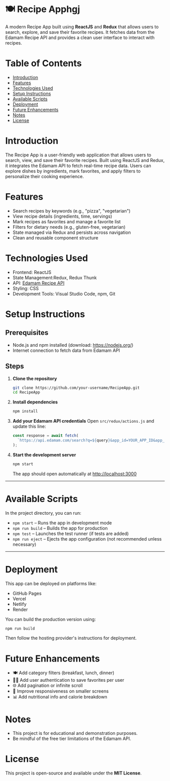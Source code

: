 # 🍽️ Recipe Apphgj

A modern Recipe App built using **ReactJS** and **Redux** that allows users to search, explore, and save their favorite recipes. It fetches data from the Edamam Recipe API and provides a clean user interface to interact with recipes.

# Table of Contents
- [Introduction](#introduction)
- [Features](#features)
- [Technologies Used](#technologies-used)
- [Setup Instructions](#setup-instructions)
- [Available Scripts](#available-scripts)
- [Deployment](#deployment)
- [Future Enhancements](#future-enhancements)
- [Notes](#notes)
- [License](#license)

# Introduction

The Recipe App is a user-friendly web application that allows users to search, view, and save their favorite recipes. Built using ReactJS and Redux, it integrates the Edamam API to fetch real-time recipe data. Users can explore dishes by ingredients, mark favorites, and apply filters to personalize their cooking experience.

# Features

- Search recipes by keywords (e.g., "pizza", "vegetarian")
- View recipe details (ingredients, time, servings)
- Mark recipes as favorites and manage a favorite list
- Filters for dietary needs (e.g., gluten-free, vegetarian)
- State managed via Redux and persists across navigation
- Clean and reusable component structure

# Technologies Used

- Frontend: ReactJS
- State Management:Redux, Redux Thunk
- API: [Edamam Recipe API](https://developer.edamam.com/)
- Styling: CSS
- Development Tools: Visual Studio Code, npm, Git

# Setup Instructions

## Prerequisites

- Node.js and npm installed (download: https://nodejs.org/)
- Internet connection to fetch data from Edamam API

## Steps

1. **Clone the repository**
   ```bash
   git clone https://github.com/your-username/RecipeApp.git
   cd RecipeApp

2. **Install dependencies**

   ```bash
   npm install
   ```

3. **Add your Edamam API credentials**
   Open `src/redux/actions.js` and update this line:

   ```javascript
   const response = await fetch(
     `https://api.edamam.com/search?q=${query}&app_id=YOUR_APP_ID&app_key=YOUR_APP_KEY&from=0&to=50`
   );
   ```

4. **Start the development server**

   ```bash
   npm start
   ```

   The app should open automatically at [http://localhost:3000](http://localhost:3000)

---

# Available Scripts

In the project directory, you can run:

* `npm start` – Runs the app in development mode
* `npm run build` – Builds the app for production
* `npm test` – Launches the test runner (if tests are added)
* `npm run eject` – Ejects the app configuration (not recommended unless necessary)

---

# Deployment

This app can be deployed on platforms like:

* GitHub Pages
* Vercel
* Netlify
* Render

You can build the production version using:

```bash
npm run build
```
Then follow the hosting provider's instructions for deployment.

# Future Enhancements

* 🍽️ Add category filters (breakfast, lunch, dinner)
* 🧑‍🍳 Add user authentication to save favorites per user
* 🌐 Add pagination or infinite scroll
* 📱 Improve responsiveness on smaller screens
* 📊 Add nutritional info and calorie breakdown

# Notes

* This project is for educational and demonstration purposes.
* Be mindful of the free tier limitations of the Edamam API.

# License

This project is open-source and available under the **MIT License**.

